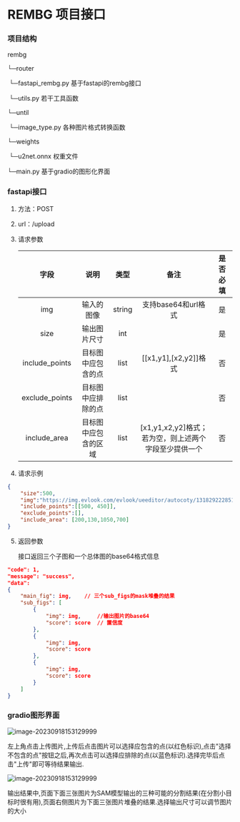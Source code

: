 # REMBG 项目接口

### 项目结构

rembg

└─router

​	└─fastapi_rembg.py	基于fastapi的rembg接口

​	└─utils.py		若干工具函数

└─until		

​	└─image_type.py		各种图片格式转换函数

└─weights		

​	└─u2net.onnx	权重文件

└─main.py	基于gradio的图形化界面

### fastapi接口		

1. 方法：POST

2. url：/upload

3. 请求参数

    |      字段      |         说明         |  类型  |                            备注                             | 是否必填 |
    | :------------: | :------------------: | :----: | :---------------------------------------------------------: | :------: |
    |      img       |      输入的图像      | string |                     支持base64和url格式                     |    是    |
    |      size      |     输出图片尺寸     |  int   |                                                             |    是    |
    | include_points |  目标图中应包含的点  |  list  |                    [[x1,y1],[x2,y2]]格式                    |    否    |
    | exclude_points |  目标图中应排除的点  |  list  |                                                             |    否    |
    |  include_area  | 目标图中应包含的区域 |  list  | [x1,y1,x2,y2]格式；<br />若为空，则上述两个字段至少提供一个 |    否    |

4. 请求示例

```json
{
    "size":500,
    "img":"https://img.evlook.com/evlook/ueeditor/autocoty/131829222851861715.jpg",
    "include_points":[[500, 450]],
    "exclude_points":[],
    "include_area": [200,130,1050,700]
}
```

5. 返回参数

    接口返回三个子图和一个总体图的base64格式信息

```json
"code": 1,
"message": "success",
"data":
{
    "main_fig": img,	// 三个sub_figs的mask堆叠的结果
    "sub_figs": [
        {
            "img": img,		//输出图片的base64
            "score": score	// 置信度
        },
        {
            "img": img,	
            "score": score
        },
        {
            "img": img,	
            "score": score
        }
	]
}
```
### gradio图形界面

![image-20230918153129999](imgs/image-20230918153129999.png)

左上角点击上传图片,上传后点击图片可以选择应包含的点(以红色标识),点击"选择不包含的点"按钮之后,再次点击可以选择应排除的点(以蓝色标识).选择完毕后点击"上传"即可等待结果输出.

![image-20230918153129999](imgs/Snipaste_2023-09-18_15-53-00.png)

输出结果中,页面下面三张图片为SAM模型输出的三种可能的分割结果(在分割小目标时很有用),页面右侧图片为下面三张图片堆叠的结果.选择输出尺寸可以调节图片的大小
